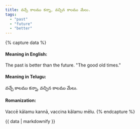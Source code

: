 ```yaml
---
title: వచ్చే కాలము కన్నా, వచ్చిన కాలము మేలు.
tags:
  - "past"
  - "future"
  - "better"
---
```


{% capture data %}
#### Meaning in English:
The past is better than the future.
"The good old times."

#### Meaning in Telugu:
వచ్చే కాలము కన్నా, వచ్చిన కాలము మేలు.

#### Romanization:
Vaccē kālamu kannā, vaccina kālamu mēlu.
{% endcapture %}

{{ data | markdownify }}


